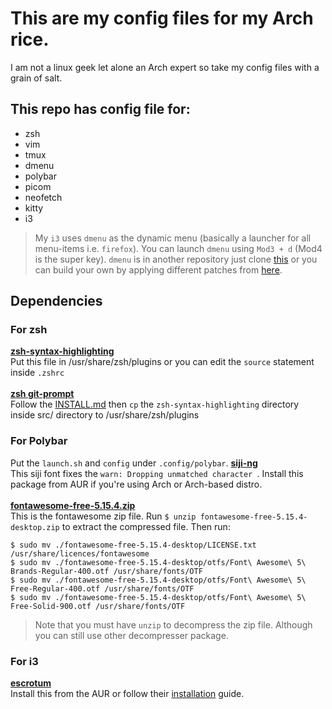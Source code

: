 # This are my config files for my Arch rice. 
I am not a linux geek let alone an Arch expert so take my config files with a grain of salt.

## This repo has config file for:
- zsh
- vim
- tmux
- dmenu
- polybar
- picom
- neofetch
- kitty
- i3
> My `i3` uses `dmenu` as the dynamic menu (basically a launcher for all menu-items i.e. `firefox`). You can launch `dmenu` using `Mod3 + d` (Mod4 is the super key). `dmenu` is in another repository just clone [this](https://github.com/Philiks/dmenu.git) or you can build your own by applying different patches from [here](https://tools.suckless.org/dmenu/patches/). 

## Dependencies
### For zsh
**[zsh-syntax-highlighting](https://github.com/zsh-users/zsh-syntax-highlighting)**<br />
Put this file in /usr/share/zsh/plugins or you can edit the `source` statement inside `.zshrc`<br /><br />
**[zsh git-prompt](https://github.com/git/git/blob/master/contrib/completion/git-prompt.sh)**<br />
Follow the [INSTALL.md](https://github.com/zsh-users/zsh-syntax-highlighting/blob/master/INSTALL.md) then `cp` the `zsh-syntax-highlighting` directory inside src/ directory to /usr/share/zsh/plugins
### For Polybar
Put the `launch.sh` and `config` under `.config/polybar`.
**[siji-ng](https://aur.archlinux.org/packages/siji-ng/)**<br />
This siji font fixes the `warn: Dropping unmatched character `. Install this package from AUR if you're using Arch or Arch-based distro.<br /><br />
**[fontawesome-free-5.15.4.zip](https://use.fontawesome.com/releases/v5.15.4/fontawesome-free-5.15.4-desktop.zip)**<br />
This is the fontawesome zip file. Run `$ unzip fontawesome-free-5.15.4-desktop.zip` to extract the compressed file. Then run:
```
$ sudo mv ./fontawesome-free-5.15.4-desktop/LICENSE.txt /usr/share/licences/fontawesome
$ sudo mv ./fontawesome-free-5.15.4-desktop/otfs/Font\ Awesome\ 5\ Brands-Regular-400.otf /usr/share/fonts/OTF
$ sudo mv ./fontawesome-free-5.15.4-desktop/otfs/Font\ Awesome\ 5\ Free-Regular-400.otf /usr/share/fonts/OTF
$ sudo mv ./fontawesome-free-5.15.4-desktop/otfs/Font\ Awesome\ 5\ Free-Solid-900.otf /usr/share/fonts/OTF
```
> Note that you must have `unzip` to decompress the zip file. Although you can still use other decompresser package.
### For i3
**[escrotum](https://github.com/Roger/escrotum)**<br />
Install this from the AUR or follow their [installation](https://github.com/Roger/escrotum#install) guide.
